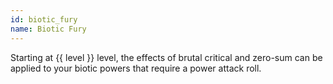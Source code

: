 ```yaml
---
id: biotic_fury
name: Biotic Fury
---
```

Starting at {{ level }} level, the effects of brutal critical and zero-sum can be applied to your biotic powers
that require a power attack roll.
